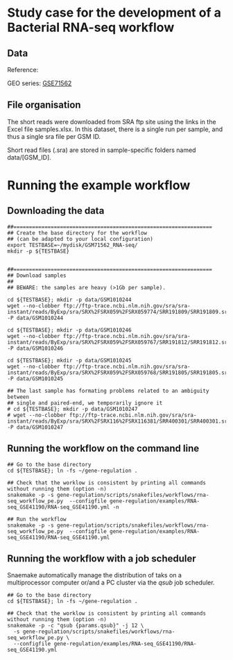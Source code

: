 # Study case for the development of a Bacterial RNA-seq workflow


## Data

Reference: 


GEO series: [GSE71562](http://www.ncbi.nlm.nih.gov/geo/query/acc.cgi?acc=GSE71562)

<!--
##TODO
mkdir -p data/GSM1010244 data/GSM1010246 data/GSM1010245 data/GSM1010247
cd data/GSM1010244
wget --no-clobber ftp://ftp-trace.ncbi.nlm.nih.gov/sra/sra-instant/reads/ByExp/sra/SRX%2FSRX059%2FSRX059774/SRR191809/SRR191809.sra

-->

## File organisation

The short reads were downloaded from SRA ftp site using the links in the Excel file samples.xlsx. In this dataset, there is a single run per sample, and thus a single sra file per GSM ID. 

Short read files (.sra) are stored in sample-specific folders named data/[GSM_ID].

# Running the example workflow

## Downloading the data

```
##================================================================
## Create the base directory for the workflow 
## (can be adapted to your local configuration)
export TESTBASE=~/mydisk/GSM71562_RNA-seq/
mkdir -p ${TESTBASE}


##================================================================
## Download samples
##
## BEWARE: the samples are heavy (>1Gb per sample). 

cd ${TESTBASE}; mkdir -p data/GSM1010244
wget --no-clobber ftp://ftp-trace.ncbi.nlm.nih.gov/sra/sra-instant/reads/ByExp/sra/SRX%2FSRX059%2FSRX059774/SRR191809/SRR191809.sra -P data/GSM1010244

cd ${TESTBASE}; mkdir -p data/GSM1010246
wget --no-clobber ftp://ftp-trace.ncbi.nlm.nih.gov/sra/sra-instant/reads/ByExp/sra/SRX%2FSRX059%2FSRX059767/SRR191812/SRR191812.sra -P data/GSM1010246

cd ${TESTBASE}; mkdir -p data/GSM1010245
wget --no-clobber ftp://ftp-trace.ncbi.nlm.nih.gov/sra/sra-instant/reads/ByExp/sra/SRX%2FSRX059%2FSRX059768/SRR191805/SRR191805.sra -P data/GSM1010245

## The last sample has formating problems related to an ambiguity between 
## single and paired-end, we temporarily ignore it
# cd ${TESTBASE}; mkdir -p data/GSM1010247
# wget --no-clobber ftp://ftp-trace.ncbi.nlm.nih.gov/sra/sra-instant/reads/ByExp/sra/SRX%2FSRX116%2FSRX116381/SRR400301/SRR400301.sra -P data/GSM1010247

```

## Running the workflow on the command line

```
## Go to the base directory
cd ${TESTBASE}; ln -fs ~/gene-regulation .

## Check that the worklow is consistent by printing all commands without running them (option -n)
snakemake -p -s gene-regulation/scripts/snakefiles/workflows/rna-seq_workflow_pe.py  --configfile gene-regulation/examples/RNA-seq_GSE41190/RNA-seq_GSE41190.yml -n

## Run the workflow
snakemake -p -s gene-regulation/scripts/snakefiles/workflows/rna-seq_workflow_pe.py  --configfile gene-regulation/examples/RNA-seq_GSE41190/RNA-seq_GSE41190.yml

```

## Running the workflow with a job scheduler

Snaemake automatically manage the distribution of taks on a multiprocessor computer or/and a PC cluster via the *qsub* job scheduler. 


```
## Go to the base directory
cd ${TESTBASE}; ln -fs ~/gene-regulation .

## Check that the worklow is consistent by printing all commands without running them (option -n)
snakemake -p -c "qsub {params.qsub}" -j 12 \
  -s gene-regulation/scripts/snakefiles/workflows/rna-seq_workflow_pe.py \
  --configfile gene-regulation/examples/RNA-seq_GSE41190/RNA-seq_GSE41190.yml

```


